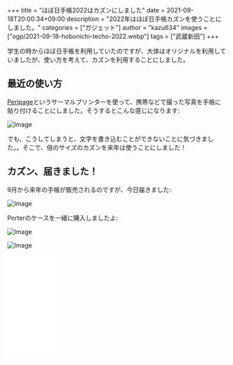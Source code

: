 +++
title = "ほぼ日手帳2022はカズンにしました"
date = 2021-09-18T20:00:34+09:00
description = "2022年はほぼ日手帳カズンを使うことにしました。"
categories = ["ガジェット"]
author = "kazu634"
images = ["ogp/2021-09-18-hobonichi-techo-2022.webp"]
tags = ["武蔵新田"]
+++

学生の時からほぼ日手帳を利用していたのですが、大体はオリジナルを利用していましたが、使い方を考えて、カズンを利用することにしました。

## 最近の使い方
[Peripage](https://www.amazon.co.jp/PeriPage-Compatible-Notebooks-Convenient-Lifbetter/dp/B086C91WT9)というサーマルプリンターを使って、携帯などで撮った写真を手帳に貼り付けることにしました。そうするとこんな感じになります:

![Image](https://farm66.staticflickr.com/65535/51488948696_a659ab392f_c.jpg)

でも、こうしてしまうと、文字を書き込むことができないことに気づきました。。そこで、倍のサイズのカズンを来年は使うことにしました！

## カズン、届きました！
9月から来年の手帳が販売されるのですが、今日届きました:

![Image](https://farm66.staticflickr.com/65535/51489259658_015aa4db38_c.jpg)

Porterのケースを一緒に購入しましたよ:

![Image](https://farm66.staticflickr.com/65535/51489876920_77d249a761_c.jpg)

![Image](https://farm66.staticflickr.com/65535/51489168393_a17b95dfb5_c.jpg)

<iframe style="width:120px;height:240px;" marginwidth="0" marginheight="0" scrolling="no" frameborder="0" src="//rcm-fe.amazon-adsystem.com/e/cm?lt1=_blank&bc1=000000&IS2=1&bg1=FFFFFF&fc1=000000&lc1=0000FF&t=simsnes-22&language=en_US&o=9&p=8&l=as4&m=amazon&f=ifr&ref=as_ss_li_til&asins=B086C91WT9&linkId=b7c42f95e1d3e7373459880c8db7574b"></iframe>
